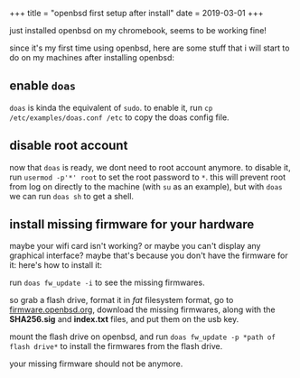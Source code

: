 +++
title = "openbsd first setup after install"
date = 2019-03-01
+++

just installed openbsd on my chromebook, seems to be working fine!

since it's my first time using openbsd, here are some stuff that i will start to do on my machines after installing openbsd:

## enable `doas`

`doas` is kinda the equivalent of `sudo`. to enable it, run `cp /etc/examples/doas.conf /etc` to copy the doas config file.

## disable root account

now that `doas` is ready, we dont need to root account anymore. to disable it, run `usermod -p'*' root` to set the root password to `*`. this will prevent root from log on directly to the machine (with `su` as an example), but with `doas` we can run `doas sh` to get a shell.

## install missing firmware for your hardware

maybe your wifi card isn't working? or maybe you can't display any graphical interface? maybe that's because you don't have the firmware for it: here's how to install it:

run `doas fw_update -i` to see the missing firmwares.

so grab a flash drive, format it in *fat* filesystem format, go to [firmware.openbsd.org](http://firmware.openbsd.org/firmware/), download the missing firmwares, along with the **SHA256.sig** and **index.txt** files, and put them on the usb key.

mount the flash drive on openbsd, and run `doas fw_update -p *path of flash drive*` to install the firmwares from the flash drive.

your missing firmware should not be anymore.
